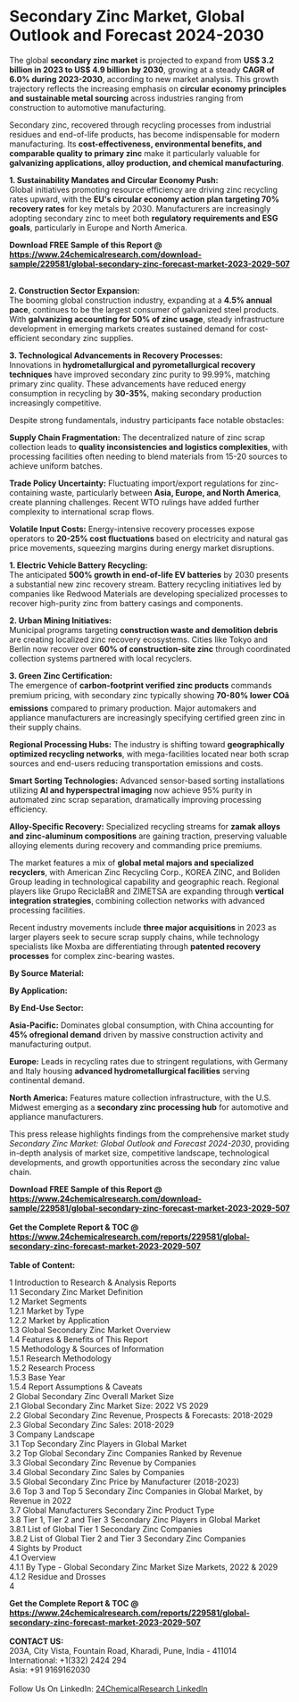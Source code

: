 <h1>Secondary Zinc Market, Global Outlook and Forecast 2024-2030</h1><p>The global <strong>secondary zinc market</strong> is projected to expand from <strong>US$ 3.2 billion in 2023 to US$ 4.9 billion by 2030</strong>, growing at a steady <strong>CAGR of 6.0% during 2023-2030</strong>, according to new market analysis. This growth trajectory reflects the increasing emphasis on <strong>circular economy principles and sustainable metal sourcing</strong> across industries ranging from construction to automotive manufacturing.</p><p>Secondary zinc, recovered through recycling processes from industrial residues and end-of-life products, has become indispensable for modern manufacturing. Its <strong>cost-effectiveness, environmental benefits, and comparable quality to primary zinc</strong> make it particularly valuable for <strong>galvanizing applications, alloy production, and chemical manufacturing</strong>.</p><p><strong>1. Sustainability Mandates and Circular Economy Push:</strong><br>
Global initiatives promoting resource efficiency are driving zinc recycling rates upward, with the <strong>EU's circular economy action plan targeting 70% recovery rates</strong> for key metals by 2030. Manufacturers are increasingly adopting secondary zinc to meet both <strong>regulatory requirements and ESG goals</strong>, particularly in Europe and North America.</p><div><b>Download FREE Sample of this Report @ 
            <a href="https://www.24chemicalresearch.com/download-sample/229581/global-secondary-zinc-forecast-market-2023-2029-507">
            https://www.24chemicalresearch.com/download-sample/229581/global-secondary-zinc-forecast-market-2023-2029-507</a></b></div><br><p><strong>2. Construction Sector Expansion:</strong><br>
The booming global construction industry, expanding at a <strong>4.5% annual pace</strong>, continues to be the largest consumer of galvanized steel products. With <strong>galvanizing accounting for 50% of zinc usage</strong>, steady infrastructure development in emerging markets creates sustained demand for cost-efficient secondary zinc supplies.</p><p><strong>3. Technological Advancements in Recovery Processes:</strong><br>
Innovations in <strong>hydrometallurgical and pyrometallurgical recovery techniques</strong> have improved secondary zinc purity to 99.99%, matching primary zinc quality. These advancements have reduced energy consumption in recycling by <strong>30-35%</strong>, making secondary production increasingly competitive.</p><p>Despite strong fundamentals, industry participants face notable obstacles:</p><p><strong>Supply Chain Fragmentation:</strong> The decentralized nature of zinc scrap collection leads to <strong>quality inconsistencies and logistics complexities</strong>, with processing facilities often needing to blend materials from 15-20 sources to achieve uniform batches.</p><p><strong>Trade Policy Uncertainty:</strong> Fluctuating import/export regulations for zinc-containing waste, particularly between <strong>Asia, Europe, and North America</strong>, create planning challenges. Recent WTO rulings have added further complexity to international scrap flows.</p><p><strong>Volatile Input Costs:</strong> Energy-intensive recovery processes expose operators to <strong>20-25% cost fluctuations</strong> based on electricity and natural gas price movements, squeezing margins during energy market disruptions.</p><p><strong>1. Electric Vehicle Battery Recycling:</strong><br>
The anticipated <strong>500% growth in end-of-life EV batteries</strong> by 2030 presents a substantial new zinc recovery stream. Battery recycling initiatives led by companies like Redwood Materials are developing specialized processes to recover high-purity zinc from battery casings and components.</p><p><strong>2. Urban Mining Initiatives:</strong><br>
Municipal programs targeting <strong>construction waste and demolition debris</strong> are creating localized zinc recovery ecosystems. Cities like Tokyo and Berlin now recover over <strong>60% of construction-site zinc</strong> through coordinated collection systems partnered with local recyclers.</p><p><strong>3. Green Zinc Certification:</strong><br>
The emergence of <strong>carbon-footprint verified zinc products</strong> commands premium pricing, with secondary zinc typically showing <strong>70-80% lower COâ emissions</strong> compared to primary production. Major automakers and appliance manufacturers are increasingly specifying certified green zinc in their supply chains.</p><p><strong>Regional Processing Hubs:</strong> The industry is shifting toward <strong>geographically optimized recycling networks</strong>, with mega-facilities located near both scrap sources and end-users reducing transportation emissions and costs.</p><p><strong>Smart Sorting Technologies:</strong> Advanced sensor-based sorting installations utilizing <strong>AI and hyperspectral imaging</strong> now achieve 95% purity in automated zinc scrap separation, dramatically improving processing efficiency.</p><p><strong>Alloy-Specific Recovery:</strong> Specialized recycling streams for <strong>zamak alloys and zinc-aluminum compositions</strong> are gaining traction, preserving valuable alloying elements during recovery and commanding price premiums.</p><p>The market features a mix of <strong>global metal majors and specialized recyclers</strong>, with American Zinc Recycling Corp., KOREA ZINC, and Boliden Group leading in technological capability and geographic reach. Regional players like Grupo ReciclaBR and ZIMETSA are expanding through <strong>vertical integration strategies</strong>, combining collection networks with advanced processing facilities.</p><p>Recent industry movements include <strong>three major acquisitions</strong> in 2023 as larger players seek to secure scrap supply chains, while technology specialists like Moxba are differentiating through <strong>patented recovery processes</strong> for complex zinc-bearing wastes.</p><p><strong>By Source Material:</strong></p><p><strong>By Application:</strong></p><p><strong>By End-Use Sector:</strong></p><p><strong>Asia-Pacific:</strong> Dominates global consumption, with China accounting for <strong>45% ofregional demand</strong> driven by massive construction activity and manufacturing output.</p><p><strong>Europe:</strong> Leads in recycling rates due to stringent regulations, with Germany and Italy housing <strong>advanced hydrometallurgical facilities</strong> serving continental demand.</p><p><strong>North America:</strong> Features mature collection infrastructure, with the U.S. Midwest emerging as a <strong>secondary zinc processing hub</strong> for automotive and appliance manufacturers.</p><p>This press release highlights findings from the comprehensive market study <em>Secondary Zinc Market: Global Outlook and Forecast 2024-2030</em>, providing in-depth analysis of market size, competitive landscape, technological developments, and growth opportunities across the secondary zinc value chain.</p><div><b>Download FREE Sample of this Report @ 
            <a href="https://www.24chemicalresearch.com/download-sample/229581/global-secondary-zinc-forecast-market-2023-2029-507">
            https://www.24chemicalresearch.com/download-sample/229581/global-secondary-zinc-forecast-market-2023-2029-507</a></b></div><br><div><b>Get the Complete Report & TOC @ 
            <a href="https://www.24chemicalresearch.com/reports/229581/global-secondary-zinc-forecast-market-2023-2029-507">
            https://www.24chemicalresearch.com/reports/229581/global-secondary-zinc-forecast-market-2023-2029-507</a></b></div><br>
            <b>Table of Content:</b><p>1 Introduction to Research & Analysis Reports<br />
    1.1 Secondary Zinc Market Definition<br />
    1.2 Market Segments<br />
        1.2.1 Market by Type<br />
        1.2.2 Market by Application<br />
    1.3 Global Secondary Zinc Market Overview<br />
    1.4 Features & Benefits of This Report<br />
    1.5 Methodology & Sources of Information<br />
        1.5.1 Research Methodology<br />
        1.5.2 Research Process<br />
        1.5.3 Base Year<br />
        1.5.4 Report Assumptions & Caveats<br />
2 Global Secondary Zinc Overall Market Size<br />
    2.1 Global Secondary Zinc Market Size: 2022 VS 2029<br />
    2.2 Global Secondary Zinc Revenue, Prospects & Forecasts: 2018-2029<br />
    2.3 Global Secondary Zinc Sales: 2018-2029<br />
3 Company Landscape<br />
    3.1 Top Secondary Zinc Players in Global Market<br />
    3.2 Top Global Secondary Zinc Companies Ranked by Revenue<br />
    3.3 Global Secondary Zinc Revenue by Companies<br />
    3.4 Global Secondary Zinc Sales by Companies<br />
    3.5 Global Secondary Zinc Price by Manufacturer (2018-2023)<br />
    3.6 Top 3 and Top 5 Secondary Zinc Companies in Global Market, by Revenue in 2022<br />
    3.7 Global Manufacturers Secondary Zinc Product Type<br />
    3.8 Tier 1, Tier 2 and Tier 3 Secondary Zinc Players in Global Market<br />
        3.8.1 List of Global Tier 1 Secondary Zinc Companies<br />
        3.8.2 List of Global Tier 2 and Tier 3 Secondary Zinc Companies<br />
4 Sights by Product<br />
    4.1 Overview<br />
        4.1.1 By Type - Global Secondary Zinc Market Size Markets, 2022 & 2029<br />
        4.1.2 Residue and Drosses<br />
        4</p><div><b>Get the Complete Report & TOC @ 
            <a href="https://www.24chemicalresearch.com/reports/229581/global-secondary-zinc-forecast-market-2023-2029-507">
            https://www.24chemicalresearch.com/reports/229581/global-secondary-zinc-forecast-market-2023-2029-507</a></b></div><br><b>CONTACT US:</b><br>
            203A, City Vista, Fountain Road, Kharadi, Pune, India - 411014<br>
            International: +1(332) 2424 294<br>
            Asia: +91 9169162030 <br><br>
            Follow Us On LinkedIn: <a href="https://www.linkedin.com/company/24chemicalresearch/">24ChemicalResearch LinkedIn</a>